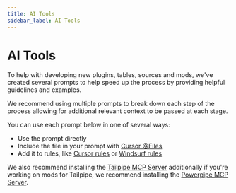 ```yaml
---
title: AI Tools
sidebar_label: AI Tools
---
```


# AI Tools

To help with developing new plugins, tables, sources and mods, we've created several prompts to help speed up the process by providing helpful guidelines and examples.

We recommend using multiple prompts to break down each step of the process allowing for additional relevant context to be passed at each stage.

You can use each prompt below in one of several ways:
- Use the prompt directly
- Include the file in your prompt with [Cursor @Files](https://docs.cursor.com/context/@-symbols/@-files)
- Add it to rules, like [Cursor rules](https://docs.cursor.com/context/rules) or [Windsurf rules](https://docs.windsurf.com/plugins/cascade/memories#rules)

We also recommend installing the [Tailpipe MCP Server](https://github.com/turbot/tailpipe-mcp) additionally if you're working on mods for Tailpipe, we recommend installing the [Powerpipe MCP Server](https://github.com/turbot/powerpipe-mcp).
